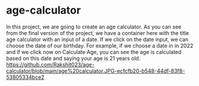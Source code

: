 # age-calculator
In this project, we are going to create an age calculator. As you can see from the final version of the project, we have a container here with the title age calculator with an input of a date. If we click on the date input, we can choose the date of our birthday. For example, if we choose a date in in 2022 and if we click now on Calculate Age, you can see the age is calculated based on this date and saying your age is 21 years old.
https://github.com/Rakshit023/age-calculator/blob/main/age%20calculator.JPG-ecfcfb20-b548-44df-83f8-53805334bce2
